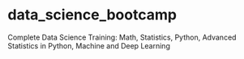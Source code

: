 # data_science_bootcamp
Complete Data Science Training: Math, Statistics, Python, Advanced Statistics in Python, Machine and Deep Learning
